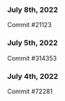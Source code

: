 ### July 8th, 2022

Commit #21123

### July 5th, 2022

Commit #314353


### July 4th, 2022

Commit #72281
